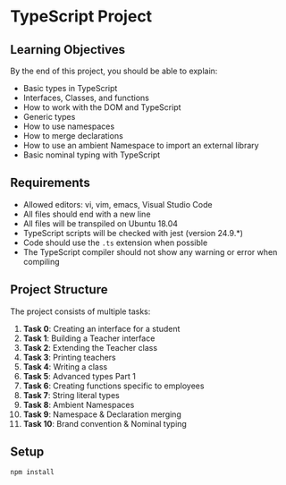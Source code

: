 
# TypeScript Project

## Learning Objectives
By the end of this project, you should be able to explain:
- Basic types in TypeScript
- Interfaces, Classes, and functions
- How to work with the DOM and TypeScript
- Generic types
- How to use namespaces
- How to merge declarations
- How to use an ambient Namespace to import an external library
- Basic nominal typing with TypeScript

## Requirements
- Allowed editors: vi, vim, emacs, Visual Studio Code
- All files should end with a new line
- All files will be transpiled on Ubuntu 18.04
- TypeScript scripts will be checked with jest (version 24.9.*)
- Code should use the `.ts` extension when possible
- The TypeScript compiler should not show any warning or error when compiling

## Project Structure
The project consists of multiple tasks:

1. **Task 0**: Creating an interface for a student
2. **Task 1**: Building a Teacher interface
3. **Task 2**: Extending the Teacher class
4. **Task 3**: Printing teachers
5. **Task 4**: Writing a class
6. **Task 5**: Advanced types Part 1
7. **Task 6**: Creating functions specific to employees
8. **Task 7**: String literal types
9. **Task 8**: Ambient Namespaces
10. **Task 9**: Namespace & Declaration merging
11. **Task 10**: Brand convention & Nominal typing

## Setup
```bash
npm install
